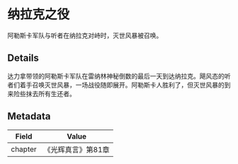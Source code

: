 # 纳拉克之役
阿勒斯卡军队与听者在纳拉克对峙时，灭世风暴被召唤。


## Details
达力拿带领的阿勒斯卡军队在雷纳林神秘倒数的最后一天到达纳拉克。飓风态的听者们着手召唤灭世风暴，一场战役随即展开。阿勒斯卡人胜利了，但灭世风暴的到来险些抹去所有生还者。


## Metadata
| Field | Value |
| ----- | ----- |
| chapter | 《光辉真言》第81章 |
